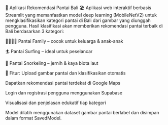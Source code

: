 🌊 Aplikasi Rekomendasi Pantai Bali 🏖️
Aplikasi web interaktif berbasis Streamlit yang memanfaatkan model deep learning (MobileNetV2) untuk mengklasifikasikan kategori pantai di Bali dari gambar yang diunggah pengguna. Hasil klasifikasi akan memberikan rekomendasi pantai terbaik di Bali berdasarkan 3 kategori:

👨‍👩‍👧‍👦 Pantai Family – cocok untuk keluarga & anak-anak

🏄 Pantai Surfing – ideal untuk peselancar

🤿 Pantai Snorkeling – jernih & kaya biota laut

🔧 Fitur:
Upload gambar pantai dan klasifikasikan otomatis

Dapatkan rekomendasi pantai terdekat di Google Maps

Login dan registrasi pengguna menggunakan Supabase

Visualisasi dan penjelasan edukatif tiap kategori

Model dilatih menggunakan dataset gambar pantai berlabel dan disimpan dalam format SavedModel.
